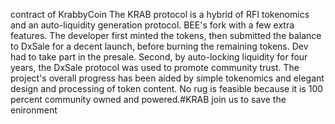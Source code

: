 contract of KrabbyCoin The KRAB protocol is a hybrid of RFI tokenomics and an auto-liquidity generation protocol. BEE's fork with a few extra features. The developer first minted the tokens, then submitted the balance to DxSale for a decent launch, before burning the remaining tokens. Dev had to take part in the presale. Second, by auto-locking liquidity for four years, the DxSale protocol was used to promote community trust. The project's overall progress has been aided by simple tokenomics and elegant design and processing of token content. No rug is feasible because it is 100 percent community owned and powered.#KRAB join us to save the enironment
